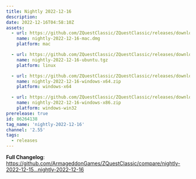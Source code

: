 ```yaml
---
title: Nightly 2022-12-16
description: 
date: 2022-12-16T04:58:10Z
assets: 
  - url: https://github.com/ZQuestClassic/ZQuestClassic/releases/download/nightly-2022-12-16/nightly-2022-12-16-mac.dmg
    name: nightly-2022-12-16-mac.dmg
    platform: mac

  - url: https://github.com/ZQuestClassic/ZQuestClassic/releases/download/nightly-2022-12-16/nightly-2022-12-16-ubuntu.tgz
    name: nightly-2022-12-16-ubuntu.tgz
    platform: linux

  - url: https://github.com/ZQuestClassic/ZQuestClassic/releases/download/nightly-2022-12-16/nightly-2022-12-16-windows-x64.zip
    name: nightly-2022-12-16-windows-x64.zip
    platform: windows-x64

  - url: https://github.com/ZQuestClassic/ZQuestClassic/releases/download/nightly-2022-12-16/nightly-2022-12-16-windows-x86.zip
    name: nightly-2022-12-16-windows-x86.zip
    platform: windows-win32
prerelease: true
id: 86264138
tag_name: 'nightly-2022-12-16'
channel: '2.55'
tags:
  - releases
---
```


**Full Changelog**: https://github.com/ArmageddonGames/ZQuestClassic/compare/nightly-2022-12-15...nightly-2022-12-16
